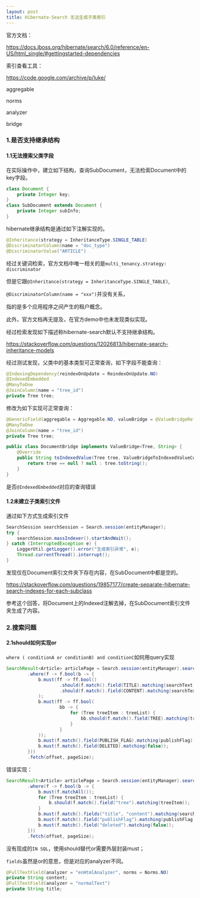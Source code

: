 ```yaml
---
layout: post
title: Hibernate-Search 无法生成子类索引
---
```



官方文档：

https://docs.jboss.org/hibernate/search/6.0/reference/en-US/html_single/#gettingstarted-dependencies

索引查看工具：

https://code.google.com/archive/p/luke/



aggregable

norms

analyzer

bridge



### 1.是否支持继承结构

#### 1.1无法搜索父类字段

在实际操作中，建立如下结构，查询SubDocument，无法检索Document中的key字段。

```java
class Document {
	private Integer key;
}
class SubDocument extends Document {
	private Integer subInfo;
}
```

hibernate继承结构是通过如下注解实现的。

```java
@Inheritance(strategy = InheritanceType.SINGLE_TABLE)
@DiscriminatorColumn(name = "doc_type")
@DiscriminatorValue("ARTICLE")
```

经过关键词检索，官方文档中唯一相关的是`multi_tenancy.strategy: discriminator`

但是它跟`@Inheritance(strategy = InheritanceType.SINGLE_TABLE)`, 

`@DiscriminatorColumn(name = "xxx")`并没有关系，

指的是多个应用程序之间产生的租户概念。

此外，官方文档再无提及，在官方demo中也未发现类似实现。

经过检索发现如下描述称hibernate-search默认不支持继承结构。

https://stackoverflow.com/questions/12026813/hibernate-search-inheritance-models

经过测试发现，父类中的基本类型可正常查询，如下字段不能查询：

```java
@IndexingDependency(reindexOnUpdate = ReindexOnUpdate.NO)
@IndexedEmbedded
@ManyToOne
@JoinColumn(name = "tree_id")
private Tree tree;
```

修改为如下实现可正常查询：

```java
@GenericField(aggregable = Aggregable.NO, valueBridge = @ValueBridgeRef(type = DocumentBridge.class))
@ManyToOne
@JoinColumn(name = "tree_id")
private Tree tree;

public class DocumentBridge implements ValueBridge<Tree, String> {
    @Override
    public String toIndexedValue(Tree tree, ValueBridgeToIndexedValueContext valueBridgeToIndexedValueContext) {
        return tree == null ? null : tree.toString();
    }
}
```

是否`@IndexedEmbedded`对应的查询错误



#### 1.2未建立子类索引文件

通过如下方式生成索引文件

```java
SearchSession searchSession = Search.session(entityManager);
try {
    searchSession.massIndexer().startAndWait();
} catch (InterruptedException e) {
    LoggerUtil.getLogger().error("生成索引异常", e);
    Thread.currentThread().interrupt();
}
```

发现仅在Document索引文件夹下存在内容，在SubDocument中都是空的。

https://stackoverflow.com/questions/19857177/create-separate-hibernate-search-indexes-for-each-subclass

参考这个回答，将Document上的Indexed注解去掉，在SubDocument索引文件夹生成了内容。

### 2.搜索问题

#### 2.1should如何实现or

`where ( conditionA or conditionB) and conditionC`如何用query实现

```java
SearchResult<Article> articlePage = Search.session(entityManager).search(Article.class)
        .where(f -> f.bool(b -> {
            b.must(ff -> ff.bool()
                    .should(f.match().field(TITLE).matching(searchText))
                    .should(f.match().field(CONTENT).matching(searchText).skipAnalysis())
            );
            b.must(ff -> ff.bool(
                    bb -> {
                        for (Tree treeItem : treeList) {
                            bb.should(f.match().field(TREE).matching(treeItem));
                        }
                    }
            ));
            b.must(f.match().field(PUBLISH_FLAG).matching(publishFlag));
            b.must(f.match().field(DELETED).matching(false));
        }))
        .fetch(offset, pageSize);
```

错误实现：

```java
SearchResult<Article> articlePage = Search.session(entityManager).search(Article.class)
        .where(f -> f.bool(b -> {
            b.must(f.matchAll());
            for (Tree treeItem : treeList) {
                b.should(f.match().field("tree").matching(treeItem));
            }
            b.must(f.match().fields("title", "content").matching(searchLike).skipAnalysis());
            b.must(f.match().field("publishFlag").matching(publishFlag));
            b.must(f.match().field("deleted").matching(false));
        }))
        .fetch(offset, pageSize);
```

没有现成的`IN SQL`，使用should替代or需要外层封装must；

`fields`虽然是or的意思，但是对应的analyzer不同。

```java
@FullTextField(analyzer = "enHtmlAnalyzer", norms = Norms.NO)
private String content;
@FullTextField(analyzer = "normalText")
private String title;
```

